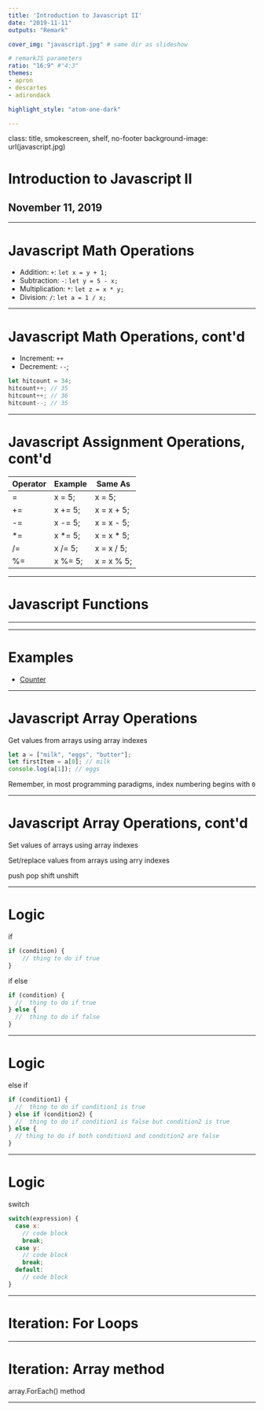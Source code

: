 ```yaml
---
title: 'Introduction to Javascript II'
date: "2019-11-11"
outputs: "Remark"

cover_img: "javascript.jpg" # same dir as slideshow

# remarkJS parameters
ratio: "16:9" #"4:3"
themes:
- apron
- descartes
- adirondack

highlight_style: "atom-one-dark"

---
```


class: title, smokescreen, shelf, no-footer
background-image: url(javascript.jpg)

# Introduction to Javascript II
## November 11, 2019

---
# Javascript Math Operations

* Addition: `+`:  `let x = y + 1;`
* Subtraction: `-`: `let y = 5 - x;`
* Multiplication: `*`: `let z = x * y;`
* Division: `/`:  `let a = 1 / x;`

---
# Javascript Math Operations, cont'd

* Increment: `++`
* Decrement: `--`;

```javascript
let hitcount = 34;
hitcount++; // 35
hitcount++; // 36
hitcount--; // 35
```
---
# Javascript Assignment Operations, cont'd

| **Operator** | **Example** | **Same As** |
|----------|---------|-----------|
| =        | x = 5;   | x = 5;     |
| +=       | x += 5; | x = x + 5; |
| -=       | x -= 5; | x = x - 5; |
| *=       | x *= 5;  | x = x * 5; |
| /=       | x /= 5;  | x = x / 5; |
| %=       | x %= 5;  | x = x % 5; |


---

# Javascript Functions

---


--- 
# Examples

* [Counter](https://jsbin.com/sakimos/edit?html,js,output)



---
# Javascript Array Operations

Get values from arrays using array indexes

```javascript
let a = ["milk", "eggs", "butter"];
let firstItem = a[0]; // milk
console.log(a[1]); // eggs
```
Remember, in most programming paradigms, index numbering begins with `0`

---
# Javascript Array Operations, cont'd

Set values of arrays using array indexes

Set/replace values from arrays using arry indexes

push
pop
shift 
unshift

---

# Logic

if

```javascript
if (condition) {
    // thing to do if true
}
```

if else

```javascript
if (condition) {
  //  thing to do if true
} else {
  //  thing to do if false
}
```
---
# Logic

else if

```javascript
if (condition1) {
  //  thing to do if condition1 is true
} else if (condition2) {
  //  thing to do if condition1 is false but condition2 is true
} else {
  // thing to do if both condition1 and condition2 are false
}
```

---

# Logic

switch

```javascript
switch(expression) {
  case x:
    // code block
    break;
  case y:
    // code block
    break;
  default:
    // code block
} 
```

---
# Iteration:  For Loops

---
# Iteration:  Array method

array.ForEach() method

---

